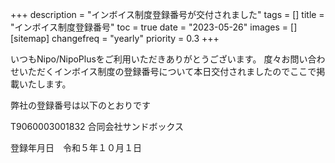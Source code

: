 +++
description = "インボイス制度登録番号が交付されました"
tags = []
title = "インボイス制度登録番号"
toc = true
date = "2023-05-26"
images = []
[sitemap]
  changefreq = "yearly"
  priority = 0.3
+++

いつもNipo/NipoPlusをご利用いただきありがとうございます。
度々お問い合わせいただくインボイス制度の登録番号について本日交付されましたのでここで掲載いたします。


弊社の登録番号は以下のとおりです

T9060003001832
合同会社サンドボックス

登録年月日　令和５年１０月１日
